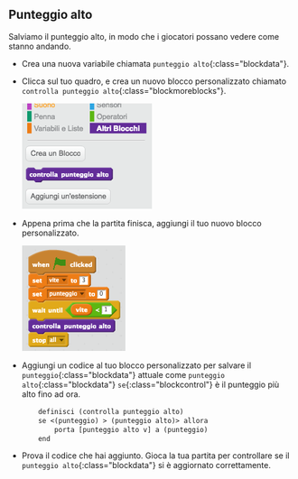 ## Punteggio alto

Salviamo il punteggio alto, in modo che i giocatori possano vedere come stanno andando.

+ Crea una nuova variabile chiamata `punteggio alto`{:class="blockdata"}.

+ Clicca sul tuo quadro, e crea un nuovo blocco personalizzato chiamato `controlla punteggio alto`{:class="blockmoreblocks"}.

	![screenshot](images/dots-custom-1.png)

+ Appena prima che la partita finisca, aggiungi il tuo nuovo blocco personalizzato.

	![screenshot](images/dots-custom-2.png)

+ Aggiungi un codice al tuo blocco personalizzato per salvare il `punteggio`{:class="blockdata"} attuale come `punteggio alto`{:class="blockdata"} `se`{:class="blockcontrol"} è il punteggio più alto fino ad ora.

	```blocks
		definisci (controlla punteggio alto)
		se <(punteggio) > (punteggio alto)> allora
  			porta [punteggio alto v] a (punteggio)
		end
	```

+ Prova il codice che hai aggiunto. Gioca la tua partita per controllare se il `punteggio alto`{:class="blockdata"} si è aggiornato correttamente.



